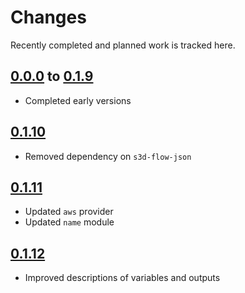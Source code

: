 # Changes
Recently completed and planned work is tracked here.

## [0.0.0](.) to [0.1.9](.)
- Completed early versions

## [0.1.10](.)
- Removed dependency on `s3d-flow-json`

## [0.1.11](.)
- Updated `aws` provider
- Updated `name` module

## [0.1.12](.)
- Improved descriptions of variables and outputs
